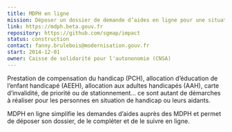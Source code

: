 ```yaml
---
title: MDPH en ligne
mission: Déposer un dossier de demande d’aides en ligne pour une situation de handicap
link: https://mdph.beta.gouv.fr
repository: https://github.com/sgmap/impact
status: construction
contact: fanny.brulebois@modernisation.gouv.fr
start: 2014-12-01
owner: Caisse de solidarité pour l'autononomie (CNSA)
---
```


Prestation de compensation du handicap (PCH), allocation d’éducation de l’enfant handicapé (AEEH), allocation aux adultes handicapés (AAH), carte d’invalidité, de priorité ou de stationnement… ce sont autant de démarches à réaliser pour les personnes en situation de handicap ou leurs aidants.


MDPH en ligne simplifie les demandes d’aides auprès des MDPH et permet de déposer son dossier, de le compléter et de le suivre en ligne.

